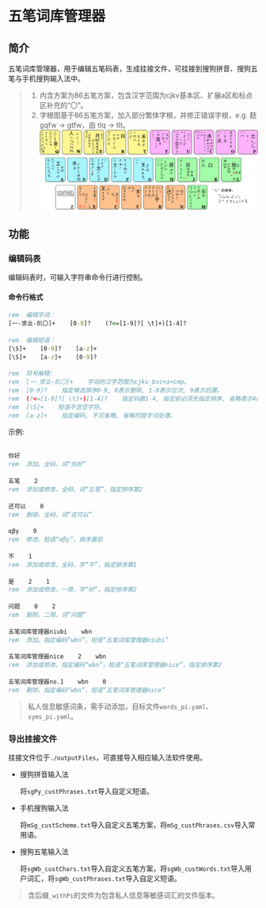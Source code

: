 # 五笔词库管理器

## 简介
五笔词库管理器，用于编辑五笔码表，生成挂接文件，可挂接到搜狗拼音、搜狗五笔与手机搜狗输入法中。

> 1. 内含方案为86五笔方案，包含汉字范围为cjkv基本区、扩展a区和标点区补充的“〇”。
> 2. 字根图基于86五笔方案，加入部分繁体字根，并修正错误字根，e.g. 麸 gqfw $\to$ gtfw，囱 tlq $\to$ tlt。
    ![五笔字根表](./images/wubiRadicals_86_加入繁体字根_易读版.jpg)

## 功能
### 编辑码表
编辑码表时，可输入字符串命令行进行控制。

#### 命令行格式
``` cmd
rem  编辑字词：
[一-鿿㐀-䶿〇]+    [0-9]?    (?<=[1-9]?[ \t]+)[1-4]?

rem  编辑短语：
[\S]+    [0-9]?    [a-z]+
[\S]+    [a-z]+    [0-9]?

rem  符号解释:
rem  [一-鿿㐀-䶿〇]+    字词的汉字范围为cjkv_bsc+a+cmp。
rem  [0-9]?    指定候选排序0-9, 0表示删除, 1-8表示位次, 9表示后置。
rem  (?<=[1-9]?[ \t]+)[1-4]?    指定码数1-4, 指定前必须先指定排序, 省略表示4码。
rem  [\S]+    短语不含空字符。
rem  [a-z]+    指定编码, 不可省略, 省略时按字词处理。
```

示例:
```cmd

你好
rem  添加，全码，词“你好”

五笔    2
rem  添加或修改，全码，词“五笔”，指定排序第2

还可以    0
rem  删除，全码，词“还可以”

αβγ    9
rem  修改，短语“αβγ”，排序置后

不    1
rem  添加或修改，全码，字“不”，指定排序第1

是    2    1
rem  添加或修改，一简，字“好”，指定排序第2

问题    0    2
rem  删除，二简，词“问题”

五笔词库管理器niubi    wbn
rem  添加，指定编码“wbn”，短语“五笔词库管理器niubi”

五笔词库管理器nice    2    wbn
rem  添加或修改，指定编码“wbn”，短语“五笔词库管理器nice”，指定排序第2

五笔词库管理器no.1    wbn    0
rem  删除，指定编码“wbn”，短语“五笔词库管理器nice”
```

> 私人信息敏感词条，需手动添加，目标文件`words_pi.yaml`、`syms_pi.yaml`。



### 导出挂接文件
挂接文件位于`./outputFiles`，可直接导入相应输入法软件使用。

- 搜狗拼音输入法

    将`sgPy_custPhrases.txt`导入自定义短语。

- 手机搜狗输入法
    
    将`mSg_custScheme.txt`导入自定义五笔方案，将`mSg_custPhrases.csv`导入常用语。

- 搜狗五笔输入法

    将`sgWb_custChars.txt`导入自定义五笔方案，将`sgWb_custWords.txt`导入用户词汇，将`sgWb_custPhrases.txt`导入自定义短语。

> 含后缀`_withPi`的文件为包含私人信息等敏感词汇的文件版本。
